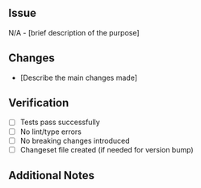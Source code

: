 ## Issue

<!--
  If there's a related issue: fixes #123
  If no related issue: N/A - Brief description of the purpose
  Examples:
  - fixes #42
  - N/A - Add TypeScript configuration
  - N/A - Update dependencies
-->

N/A - [brief description of the purpose]

## Changes

<!--
  List the main changes made in this PR using bullet points
  Examples:
  - Add user authentication feature
  - Fix memory leak in data processing
  - Update React from v17 to v18
-->

- [Describe the main changes made]

## Verification

<!-- Check off completed verification steps -->

- [ ] Tests pass successfully
- [ ] No lint/type errors
- [ ] No breaking changes introduced
- [ ] Changeset file created (if needed for version bump)
<!-- Changesets are required when the changes affect the published package (new features, bug fixes, breaking changes). Not needed for internal tooling, docs, or config changes. -->

## Additional Notes

<!-- Any additional context, implementation details, or notes for reviewers -->

